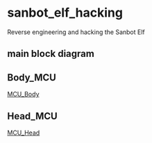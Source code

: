 # sanbot_elf_hacking
Reverse engineering and hacking the Sanbot Elf

## main block diagram



## Body_MCU
[MCU_Body](./mcu_down/README.md)



## Head_MCU
[MCU_Head](./mcu_head/README.md)
